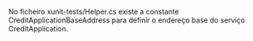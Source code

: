 No ficheiro xunit-tests/Helper.cs existe a constante CreditApplicationBaseAddress para definir o endereço base do serviço CreditApplication.